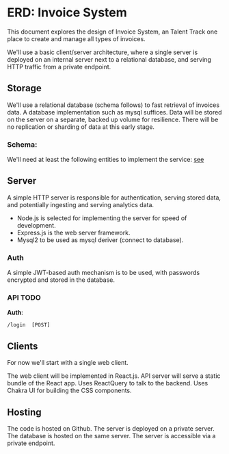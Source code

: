 # ERD: Invoice System

This document explores the design of Invoice System, an Talent Track one place to create and manage all types of invoices.

We'll use a basic client/server architecture, where a single server is deployed
on an internal server next to a relational database, and serving HTTP traffic from
a private endpoint.

## Storage

We'll use a relational database (schema follows) to fast retrieval of invoices data.
A database implementation such as mysql suffices.
Data will be stored on the server on a separate, backed
up volume for resilience. There will be no replication or sharding of data at
this early stage.

### Schema:

We'll need at least the following entities to implement the service: [see](./ddl.sql)

## Server

A simple HTTP server is responsible for authentication, serving stored data, and
potentially ingesting and serving analytics data.

- Node.js is selected for implementing the server for speed of development.
- Express.js is the web server framework.
- Mysql2 to be used as mysql deriver (connect to database).

### Auth

A simple JWT-based auth mechanism is to be used, with passwords
encrypted and stored in the database.

### API TODO

**Auth**:

```
/login  [POST]
```

## Clients

For now we'll start with a single web client.

The web client will be implemented in React.js.
API server will serve a static bundle of the React app.
Uses ReactQuery to talk to the backend.
Uses Chakra UI for building the CSS components.

## Hosting

The code is hosted on Github. The server is deployed on a private server. The database is hosted on the same server. The server is accessible via a private endpoint.
